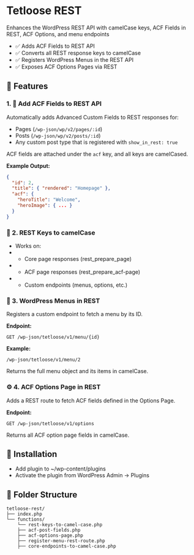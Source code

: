 # Tetloose REST

Enhances the WordPress REST API with camelCase keys, ACF Fields in REST, ACF Options, and menu endpoints

- ✅ Adds ACF Fields to REST API
- ✅ Converts all REST response keys to camelCase
- ✅ Registers WordPress Menus in the REST API
- ✅ Exposes ACF Options Pages via REST

## 🧱 Features

### 1. 🧩 Add ACF Fields to REST API

Automatically adds Advanced Custom Fields to REST responses for:

- Pages (`/wp-json/wp/v2/pages/:id`)
- Posts (`/wp-json/wp/v2/posts/:id`)
- Any custom post type that is registered with `show_in_rest: true`

ACF fields are attached under the `acf` key, and all keys are camelCased.

**Example Output:**

```json
{
  "id": 2,
  "title": { "rendered": "Homepage" },
  "acf": {
    "heroTitle": "Welcome",
    "heroImage": { ... }
  }
}
```

### 🔁 2. REST Keys to camelCase

- Works on:
- - Core page responses (rest_prepare_page)
- - ACF page responses (rest_prepare_acf-page)
- - Custom endpoints (menus, options, etc.)

### 🍔 3. WordPress Menus in REST

Registers a custom endpoint to fetch a menu by its ID.

**Endpoint:**

`GET /wp-json/tetloose/v1/menu/{id}`

**Example:**

`/wp-json/tetloose/v1/menu/2`

Returns the full menu object and its items in camelCase.

### ⚙️ 4. ACF Options Page in REST

Adds a REST route to fetch ACF fields defined in the Options Page.

**Endpoint:**

`GET /wp-json/tetloose/v1/options`

Returns all ACF option page fields in camelCase.

## 🚀 Installation

- Add plugin to ~/wp-content/plugins
- Activate the plugin from WordPress Admin → Plugins

## 📁 Folder Structure

```
tetloose-rest/
├── index.php
└── functions/
    └── rest-keys-to-camel-case.php
    ├── acf-post-fields.php
    ├── acf-options-page.php
    ├── register-menu-rest-route.php
    ├── core-endpoints-to-camel-case.php
```
